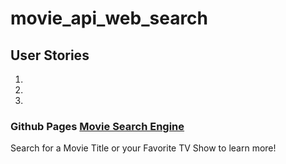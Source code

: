 # movie_api_web_search

## User Stories
1. 
2. 
3. 


### Github Pages [Movie Search Engine](https://saiken86807.github.io/movie_api_web_search/) 
Search for a Movie Title or your Favorite TV Show to learn more!
